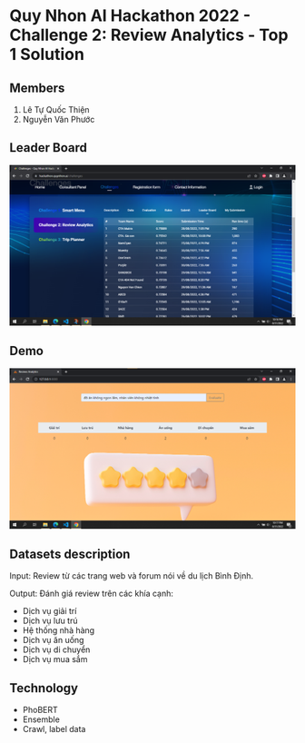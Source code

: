 # Quy Nhon AI Hackathon 2022 - Challenge 2: Review Analytics - Top 1 Solution
## Members
1. Lê Tự Quốc Thiện
2. Nguyễn Văn Phước

## Leader Board
<p align="center">
  <img src="/results/final_leaderboard.png" alt="animated" />
</p>

## Demo 
<p align="center">
  <img src="/results/demo_ui.png" alt="animated" />
</p>

## Datasets description
Input: Review từ các trang web và forum nói về du lịch Bình Định.

Output: Đánh giá review trên các khía cạnh:
- Dịch vụ giải trí
- Dịch vụ lưu trú 
- Hệ thống nhà hàng 
- Dịch vụ ăn uống
- Dịch vụ di chuyển
- Dịch vụ mua sắm

## Technology
- PhoBERT
- Ensemble
- Crawl, label data

